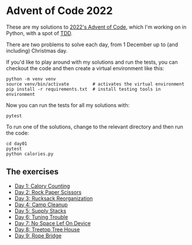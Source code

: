 # Advent of Code 2022

These are my solutions to [2022's Advent of Code], which I'm working on in Python, with a spot of [TDD].

There are two problems to solve each day, from 1 December up to (and including) Christmas day.

If you'd like to play around with my solutions and run the tests, you can checkout the code and then create a virtual environment like this:

    python -m venv venv
    source venv/bin/activate         # activates the virtual environment
    pip install -r requirements.txt  # install testing tools in environment

Now you can run the tests for all my solutions with:

    pytest

To run one of the solutions, change to the relevant directory and then run the code:

    cd day01
    pytest
    python calories.py

## The exercises

- [Day 1: Calory Counting](./day01)
- [Day 2: Rock Paper Scissors](./day02)
- [Day 3: Rucksack Reorganization](./day03)
- [Day 4: Camp Cleanup](./day04)
- [Day 5: Supply Stacks](./day05)
- [Day 6: Tuning Trouble](./day06)
- [Day 7: No Space Lef On Device](./day07)
- [Day 8: Treetop Tree House](./day08)
- [Day 9: Rope Bridge](./day09)

[2022's Advent of Code]: https://adventofcode.com/2022
[TDD]: https://www.agilealliance.org/glossary/tdd/
